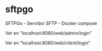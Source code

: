 # sftpgo

SFTPGo - Servidor SFTP - Docker compose

Ver en "localhost:8080/web/admin/login"

Ver en "localhost:8080/web/client/login"
